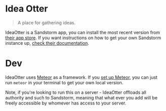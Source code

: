 # Idea Otter

> A place for gathering ideas.

IdeaOtter is a Sandstorm app, you can install the most recent version from [their app store](https://apps.sandstorm.io/app/du1nkmp0edheyjq07rm8s1tzr4qs4ut7k24vc2ps0vzm30zp77y0). If you want instructions on how to get your own Sandstorm instance up, [check their documentation](https://docs.sandstorm.io/en/latest/administering/).

# Dev

IdeaOtter uses [Meteor](http://meteor.com/) as a framework. If you [set up Meteor](http://docs.meteor.com/#/full/quickstart), you can just run `meteor` in your terminal to get your own local version.

Note, if you're looking to run this on a server - IdeaOtter offloads all authority and such to Sandstorm, meaning that what ever you add will be freely accessible by whomever has access to your server.
